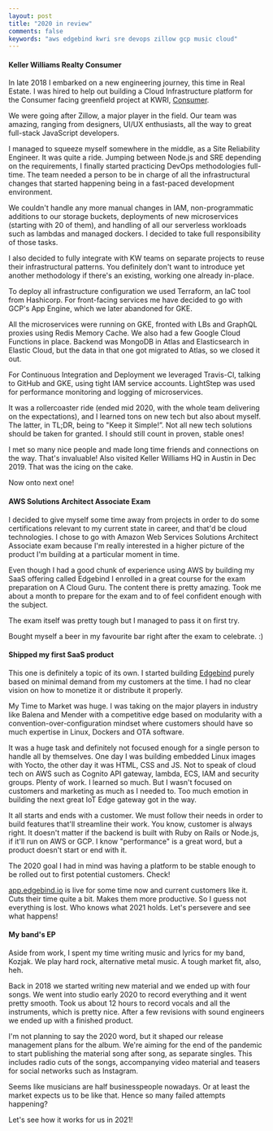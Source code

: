 ```yaml
---
layout: post
title: "2020 in review"
comments: false
keywords: "aws edgebind kwri sre devops zillow gcp music cloud"
---
```


#### Keller Williams Realty Consumer

In late 2018 I embarked on a new engineering journey, this time in Real Estate. I was hired to help out building a Cloud Infrastructure platform for the Consumer facing greenfield project at KWRI, <a href="https://apps.apple.com/us/app/kw-buy-sell-real-estate/id652512924">Consumer</a>.

We were going after Zillow, a major player in the field. Our team was amazing, ranging from designers, UI/UX enthusiasts, all the way to great full-stack JavaScript developers.

I managed to squeeze myself somewhere in the middle, as a Site Reliability Engineer. It was quite a ride. Jumping between Node.js and SRE depending on the requirements, I finally started practicing DevOps methodologies full-time. The team needed a person to be in charge of all the infrastructural changes that started happening being in a fast-paced development environment.

We couldn't handle any more manual changes in IAM, non-programmatic additions to our storage buckets, deployments of new microservices (starting with 20 of them), and handling of all our serverless workloads such as lambdas and managed dockers. I decided to take full responsibility of those tasks.

I also decided to fully integrate with KW teams on separate projects to reuse their infrastructural patterns. You definitely don't want to introduce yet another methodology if there's an existing, working one already in-place. 

To deploy all infrastructure configuration we used Terraform, an laC tool from Hashicorp. For front-facing services me have decided to go with GCP's App Engine, which we later abandoned for GKE.

All the microservices were running on GKE, fronted with LBs and GraphQL proxies using Redis Memory Cache. We also had a few Google Cloud Functions in place. Backend was MongoDB in Atlas and Elasticsearch in Elastic Cloud, but the data in that one got migrated to Atlas, so we closed it out.

For Continuous Integration and Deployment we leveraged Travis-Cl, talking to GitHub and GKE, using tight IAM service accounts. LightStep was used for performance monitoring and logging of microservices.

It was a rollercoaster ride (ended mid 2020, with the whole team delivering on the expectations), and I learned tons on new tech but also about myself. The latter, in TL;DR, being to "Keep it Simple!”. Not all new tech solutions should be taken for granted. I should still count in proven, stable ones!

I met so many nice people and made long time friends and connections on the way. That's invaluable! Also visited Keller Williams HQ in Austin in Dec 2019. That was the icing on the cake.

Now onto next one!

#### AWS Solutions Architect Associate Exam

I decided to give myself some time away from projects in order to do some certifications relevant to my current state in career, and that'd be cloud technologies.
I chose to go with Amazon Web Services Solutions Architect Associate exam because I'm really interested in a higher picture of the product I'm building at a particular moment in time.

Even though I had a good chunk of experience using AWS by building my SaaS offering called Edgebind I enrolled in a great course for the exam preparation on A Cloud Guru. The content there is pretty amazing. Took me about a month to prepare for the exam and to of feel confident enough with the subject.

The exam itself was pretty tough but I managed to pass it on first try.

Bought myself a beer in my favourite bar right after the exam to celebrate. :)

#### Shipped my first SaaS product

This one is definitely a topic of its own. I started building <a href="https://www.edgebind.io">Edgebind</a> purely based on minimal demand from my customers at the time. I had no clear vision on how to monetize it or distribute it properly.

My Time to Market was huge. I was taking on the major players in industry like Balena and Mender with a competitive edge based on modularity with a convention-over-configuration mindset where customers should have so much expertise in Linux, Dockers and OTA software.

It was a huge task and definitely not focused enough for a single person to handle all by themselves. One day I was building embedded Linux images with Yocto, the other day it was HTML, CSS and JS. Not to speak of cloud tech on AWS such as Cognito API gateway, lambda, ECS, IAM and security groups. Plenty of work. I learned so much. But I wasn't focused on customers and marketing as much as I needed to. Too much emotion in building the next great IoT Edge gateway got in the way.

It all starts and ends with a customer. We must follow their needs in order to build features that'll streamline their work. You know, customer is always right. It doesn't matter if the backend is built with Ruby on Rails or Node.js, if it'll run on AWS or GCP. I know "performance" is a great word, but a product doesn't start or end with it.

The 2020 goal I had in mind was having a platform to be stable enough to be rolled out to first potential customers. Check!

<a href="https://app.edgebind.io"> app.edgebind.io</a> is live for some time now and current customers like it. Cuts their time quite a bit. Makes them more productive. So I guess not everything is lost. Who knows what 2021 holds. Let's persevere and see what happens!

#### My band's EP

Aside from work, I spent my time writing music and lyrics for my band, Kozjak. We play hard rock, alternative metal music. A tough market fit, also, heh.

Back in 2018 we started writing new material and we ended up with four songs. We went into studio early 2020 to record everything and it went pretty smooth. Took us about 12 hours to record vocals and all the instruments, which is pretty nice. After a few revisions with sound engineers we ended up with a finished product.

I'm not planning to say the 2020 word, but it shaped our release management plans for the album. We're aiming for the end of the pandemic to start publishing the material song after song, as separate singles. This includes radio cuts of the songs, accompanying video material and teasers for social networks such as Instagram.

Seems like musicians are half businesspeople nowadays. Or at least the market expects us to be like that. Hence so many failed attempts happening?

Let's see how it works for us in 2021!
